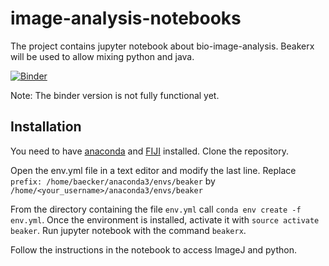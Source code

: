 # image-analysis-notebooks

The project contains jupyter notebook about bio-image-analysis. Beakerx will be used to allow mixing python and java.
 
[![Binder](https://mybinder.org/badge.svg)](https://mybinder.org/v2/gh/MontpellierRessourcesImagerie/image-analysis-notebooks/v0.1.4)

Note: The binder version is not fully functional yet.

## Installation
You need to have [anaconda](https://www.anaconda.com/download/#linux) and [FIJI](http://fiji.sc/) installed. Clone the repository. 

Open the env.yml file in a text editor and modify the last line. Replace 
`prefix: /home/baecker/anaconda3/envs/beaker`
by `/home/<your_username>/anaconda3/envs/beaker`

From the directory containing the file `env.yml` call `conda env create -f env.yml`. Once the environment is installed, activate it  with `source activate beaker`. Run jupyter notebook with the command `beakerx`.

Follow the instructions in the notebook to access ImageJ and python.


